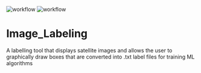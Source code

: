 ![workflow](https://github.com/AerialArmourAquisition/Image_Labeling/actions/workflows/linux.yml/badge.svg)
![workflow](https://github.com/AerialArmourAquisition/Image_Labeling/actions/workflows/linuxJDK16.yml/badge.svg)

# Image_Labeling
A labelling tool that displays satellite images and allows the user to graphically draw boxes that are converted into .txt label files for training ML algorithms
